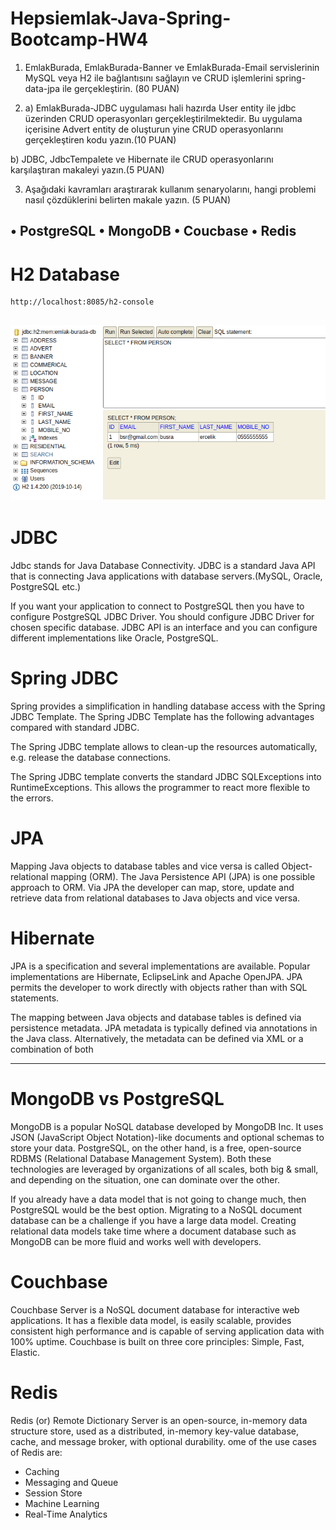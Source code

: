 # Hepsiemlak-Java-Spring-Bootcamp-HW4

1. EmlakBurada, EmlakBurada-Banner ve EmlakBurada-Email servislerinin MySQL veya H2 
ile bağlantısını sağlayın ve CRUD işlemlerini spring-data-jpa ile gerçekleştirin. (80 PUAN)

2.  a) EmlakBurada-JDBC uygulaması hali hazırda User entity ile jdbc üzerinden CRUD 
operasyonları gerçekleştirilmektedir. Bu uygulama içerisine Advert entity de oluşturun yine CRUD 
operasyonlarını gerçekleştiren kodu yazın.(10 PUAN)

  b) JDBC, JdbcTempalete ve Hibernate ile CRUD operasyonlarını karşılaştıran makaleyi 
yazın.(5 PUAN)

3. Aşağıdaki kavramları araştırarak kullanım senaryolarını, hangi problemi nasıl çözdüklerini 
belirten makale yazın. (5 PUAN)

• PostgreSQL
• MongoDB
• Coucbase
• Redis
---
# H2 Database

    http://localhost:8085/h2-console

![img_2.png](img_2.png)
---
# JDBC

Jdbc stands for Java Database Connectivity. JDBC is a standard Java API that is connecting Java applications with database servers.(MySQL, Oracle, PostgreSQL etc.)

If you want your application to connect to PostgreSQL then you have to configure PostgreSQL JDBC Driver. You should configure JDBC Driver for chosen specific database. JDBC API is an interface and you can configure different implementations like Oracle, PostgreSQL.

# Spring JDBC

Spring provides a simplification in handling database access with the Spring JDBC Template. The Spring JDBC Template has the following advantages compared with standard JDBC.

The Spring JDBC template allows to clean-up the resources automatically, e.g. release the database connections.

The Spring JDBC template converts the standard JDBC SQLExceptions into RuntimeExceptions. This allows the programmer to react more flexible to the errors.

# JPA

Mapping Java objects to database tables and vice versa is called Object-relational mapping (ORM). The Java Persistence API (JPA) is one possible approach to ORM. Via JPA the developer can map, store, update and retrieve data from relational databases to Java objects and vice versa.

# Hibernate

JPA is a specification and several implementations are available. Popular implementations are Hibernate, EclipseLink and Apache OpenJPA. JPA permits the developer to work directly with objects rather than with SQL statements.

The mapping between Java objects and database tables is defined via persistence metadata. JPA metadata is typically defined via annotations in the Java class. Alternatively, the metadata can be defined via XML or a combination of both

---

# MongoDB vs PostgreSQL

MongoDB is a popular NoSQL database developed by MongoDB Inc. It uses JSON (JavaScript Object Notation)-like documents and optional schemas to store your data.
PostgreSQL, on the other hand, is a free, open-source RDBMS (Relational Database Management System).  Both these technologies are leveraged by organizations of all scales, both big & small, and depending on the situation, one can dominate over the other. 

If you already have a data model that is not going to change much, then PostgreSQL would be the best option. Migrating to a NoSQL document database can be a challenge if you have a large data model.
Creating relational data models take time where a document database such as MongoDB can be more fluid and works well with developers.

# Couchbase

Couchbase Server is a NoSQL document database for interactive web applications. It has a flexible data model, is easily scalable, provides consistent high performance and is capable of serving application data with 100% uptime.
Couchbase is built on three core principles: Simple, Fast, Elastic.

# Redis 

Redis (or) Remote Dictionary Server is an open-source, in-memory data structure store, used as a distributed, in-memory key-value database, cache, and message broker, with optional durability.
ome of the use cases of Redis are:
* Caching
* Messaging and Queue
* Session Store
* Machine Learning
* Real-Time Analytics